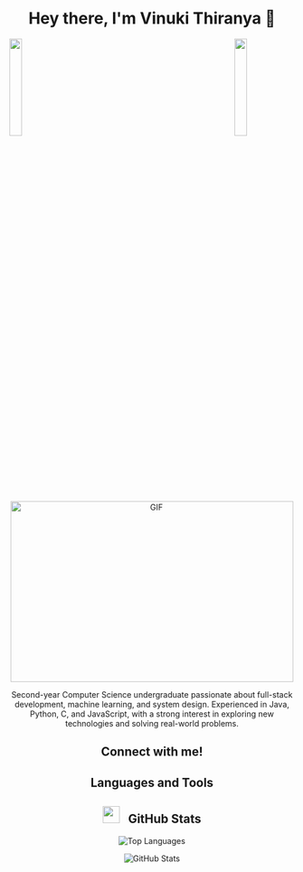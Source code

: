 <!-- Heading -->
<h1 align="center">Hey there, I'm Vinuki Thiranya 👋</h1>

<!-- Left and right side GIFs -->
<img align="left" src="https://user-images.githubusercontent.com/65187002/144930161-2f783401-8d27-4fdf-a2f7-cc0ba32f1f1f.gif" width="21%" style="display:inline;">
<img align="right" src="https://user-images.githubusercontent.com/65187002/144930161-2f783401-8d27-4fdf-a2f7-cc0ba32f1f1f.gif" width="21%" style="display:inline;">

<!-- Centered coding GIF -->
<p align="center">
  <img align="center" alt="GIF" src="https://github.com/arsentieva/arsentieva/blob/main/code.gif?raw=true" width="500" height="320" />
</p>

<!-- Short introduction -->
<p align="center">
  Second-year Computer Science undergraduate passionate about full-stack development, machine learning, and system design. Experienced in Java, Python, C, and JavaScript, with a strong interest in exploring new technologies and solving real-world problems.
</p>

<!-- About My Self -->


<!-- Social Media -->
<h2 align="center">Connect with me!</h2>

<!-- Languages and Tools -->
<h2 align="center">Languages and Tools</h2>

<!-- GitHub Stats Section -->
<h2 align="center"><img src="https://media.giphy.com/media/iY8CRBdQXODJSCERIr/giphy.gif" width="30" height="30" style="margin-right: 10px;"> GitHub Stats</h2>

<!-- Most used languages -->
<p align="center">
  <img src="https://github-readme-stats.vercel.app/api/top-langs?username=prasannabrabourame&show_icons=true&locale=en&layout=compact" alt="Top Languages" />
</p>

<!-- Overall GitHub statistics -->
<p align="center">
  <img src="https://github-readme-stats.vercel.app/api?username=prasannabrabourame&show_icons=true&locale=en" alt="GitHub Stats" />
</p>


